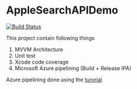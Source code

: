 # AppleSearchAPIDemo

[![Build Status](https://dev.azure.com/rajneeshtailor/AppleSearchAPIDemo/_apis/build/status/Rajneesh071.AppleSearchAPIDemo?branchName=master)](https://dev.azure.com/rajneeshtailor/AppleSearchAPIDemo/_build/latest?definitionId=6&branchName=master)

This project contain following things

1. MVVM Architecture 
2. Unit test 
3. Xcode code coverage
4. Microsoft Azure pipelining (Build + Release IPA)

Azure pipelining done using the [turorial]

[turorial]: https://damienaicheh.github.io/ios/azure/devops/2019/12/05/build-sign-your-ios-application-using-azure-devops-en.html

 
